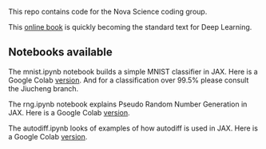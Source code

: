 This repo contains code for the Nova Science coding group.

This [online book](https://d2l.ai/) is quickly becoming the standard text for Deep Learning.

## Notebooks available

The mnist.ipynb notebook builds a simple MNIST classifier in JAX. Here is a Google Colab [version](https://drive.google.com/file/d/1k1MPeOXrm8UIgf5tRydGajUhrA9kQ9KP/view?usp=sharing). And for a classification over 99.5% please consult the Jiucheng branch.

The rng.ipynb notebook explains Pseudo Random Number Generation in JAX. Here is a Google Colab [version](https://drive.google.com/file/d/1gXnED5oyTWUazb_z4oJroB54vngdZ6mn/view?usp=sharing).

The autodiff.ipynb looks of examples of how autodiff is used in JAX. Here is a Google Colab [version](https://colab.research.google.com/drive/1ITvjHj_2ykypuAWumTIAwBO28dZ-tUij?usp=sharing).

